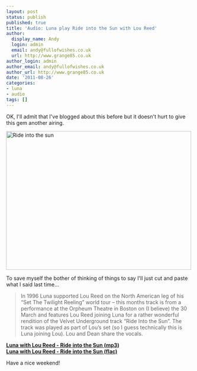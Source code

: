 ```yaml
---
layout: post
status: publish
published: true
title: 'Audio: Luna play Ride into the Sun with Lou Reed'
author:
  display_name: Andy
  login: admin
  email: andy@fullofwishes.co.uk
  url: http://www.grange85.co.uk
author_login: admin
author_email: andy@fullofwishes.co.uk
author_url: http://www.grange85.co.uk
date: '2011-08-26'
categories:
- luna
- audio
tags: []
---
```

<p>OK, I'll admit that I've blogged about this before but it doesn't hurt to give this gem another airing.</p>
<p><a href="http://www.flickr.com/photos/mrbeany/2771122779/" title="Ride into the sun by Fozzman, on Flickr"><img class="aligncenter" src="https://farm4.static.flickr.com/3035/2771122779_156e8b407d.jpg" width="500" height="375" alt="Ride into the sun"></a></p>
<p>To save myself the bother of thinking of things to say I'll just cut and paste what I said last time...</p>
<blockquote><p>In 1996 Luna supported Lou Reed on the North American leg of his “Set The Twilight Reeling” world tour – this months track is from a performance at the Orpheum Theatre in Boston on (I believe) the 30 March and features Lou Reed joining Luna for a rather wonderful rendition of the Velvet Underground track “Ride Into the Sun”. The track was played as part of Lou’s set (so I guess technically this is Luna joining Lou). Lou and Dean share the vocals.</p></blockquote>
<p><strong><a href="http://www.box.net/shared/hbxfgr21c0">Luna with Lou Reed - Ride into the Sun (mp3)</a></strong><br />
<strong><a href="https://media.fullofwishes.co.uk/02-luna/audio/Luna_1996-03-30_ OrpheumTheatre_Boston.zip">Luna with Lou Reed - Ride into the Sun (flac)</a></strong></p>
<p>Have a nice weekend!</p>
